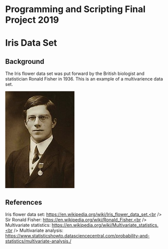 # Programming and Scripting Final Project 2019

# Iris Data Set

## Background

The Iris flower data set was put forward by the British biologist and statistician Ronald Fisher in 1936. This is an example of a multivarience data set. 

![Ronald Fisher](Images/Ronald-Fisher.JPG "Ronald Fisher")





## References

Iris flower data set: https://en.wikipedia.org/wiki/Iris_flower_data_set.<br />
Sir Ronald Fisher: https://en.wikipedia.org/wiki/Ronald_Fisher.<br />
Multivariate statistics: https://en.wikipedia.org/wiki/Multivariate_statistics.<br />
Multivariate analysis: https://www.statisticshowto.datasciencecentral.com/probability-and-statistics/multivariate-analysis./<br />
